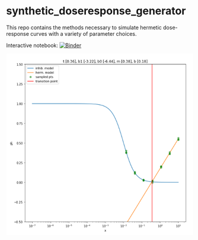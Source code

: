 # synthetic_doseresponse_generator
This repo contains the methods necessary to simulate hermetic dose-response curves with a variety of parameter choices. 

Interactive notebook: [![Binder](https://mybinder.org/badge_logo.svg)](https://mybinder.org/v2/gh/nathanieljevans/synthetic_doseresponse_generator/master?filepath=.%2FSynthetic_DR_generator.ipynb)

![example_output](./figures/example.PNG)